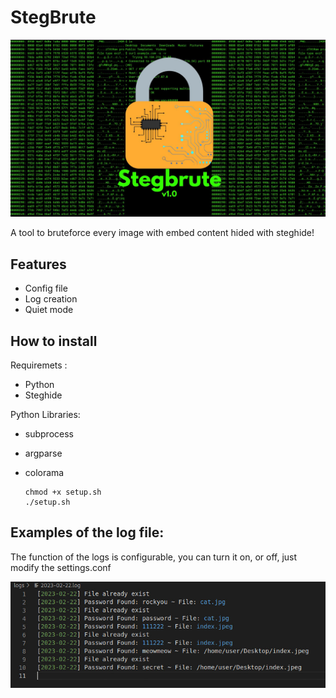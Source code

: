# StegBrute
![alt text](https://github.com/MikeTheHash/StegBrute/blob/main/Stegbrute.jpg) 

A tool to bruteforce every image with embed content hided with steghide!

## Features

- Config file
- Log creation
- Quiet mode

## How to install
 
Requiremets :
- Python
- Steghide

Python Libraries:
- subprocess
- argparse
- colorama

      chmod +x setup.sh
      ./setup.sh

## Examples of the log file:
The function of the logs is configurable, you can turn it on, or off, just modify the settings.conf

![alt text](https://github.com/MikeTheHash/StegBrute/blob/main/log-example.jpg) 
